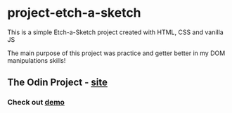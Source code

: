 # project-etch-a-sketch

This is a simple Etch-a-Sketch project created with HTML, CSS and vanilla JS

The main purpose of this project was practice and getter better in my DOM manipulations skills!

## The Odin Project - [site](https://www.theodinproject.com/)

### Check out [demo](https://gustavohenriquebernardoo.github.io/project-etch-a-sketch/)
